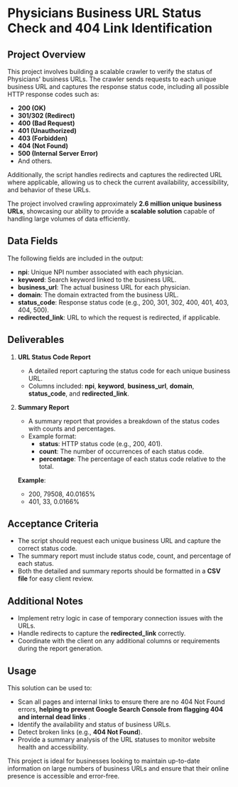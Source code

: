 # Physicians Business URL Status Check and 404 Link Identification

## Project Overview

This project involves building a scalable crawler to verify the status of Physicians' business URLs. The crawler sends requests to each unique business URL and captures the response status code, including all possible HTTP response codes such as:
- **200 (OK)**
- **301/302 (Redirect)**
- **400 (Bad Request)**
- **401 (Unauthorized)**
- **403 (Forbidden)**
- **404 (Not Found)**
- **500 (Internal Server Error)**
- And others.

Additionally, the script handles redirects and captures the redirected URL where applicable, allowing us to check the current availability, accessibility, and behavior of these URLs.

The project involved crawling approximately **2.6 million unique business URLs**, showcasing our ability to provide a **scalable solution** capable of handling large volumes of data efficiently.

## Data Fields
The following fields are included in the output:
- **npi**: Unique NPI number associated with each physician.
- **keyword**: Search keyword linked to the business URL.
- **business_url**: The actual business URL for each physician.
- **domain**: The domain extracted from the business URL.
- **status_code**: Response status code (e.g., 200, 301, 302, 400, 401, 403, 404, 500).
- **redirected_link**: URL to which the request is redirected, if applicable.

## Deliverables

1. **URL Status Code Report**
   - A detailed report capturing the status code for each unique business URL.
   - Columns included: **npi**, **keyword**, **business_url**, **domain**, **status_code**, and **redirected_link**.

2. **Summary Report**
   - A summary report that provides a breakdown of the status codes with counts and percentages.
   - Example format:
     - **status**: HTTP status code (e.g., 200, 401).
     - **count**: The number of occurrences of each status code.
     - **percentage**: The percentage of each status code relative to the total.

   **Example**:
   - 200, 79508, 40.0165%
   - 401, 33, 0.0166%

## Acceptance Criteria
- The script should request each unique business URL and capture the correct status code.
- The summary report must include status code, count, and percentage of each status.
- Both the detailed and summary reports should be formatted in a **CSV file** for easy client review.

## Additional Notes
- Implement retry logic in case of temporary connection issues with the URLs.
- Handle redirects to capture the **redirected_link** correctly.
- Coordinate with the client on any additional columns or requirements during the report generation.

## Usage
This solution can be used to:
- Scan all pages and internal links to ensure there are no 404 Not Found errors, **helping to prevent Google Search Console from flagging 404 and internal dead links** .
- Identify the availability and status of business URLs.
- Detect broken links (e.g., **404 Not Found**).
- Provide a summary analysis of the URL statuses to monitor website health and accessibility.

This project is ideal for businesses looking to maintain up-to-date information on large numbers of business URLs and ensure that their online presence is accessible and error-free.

